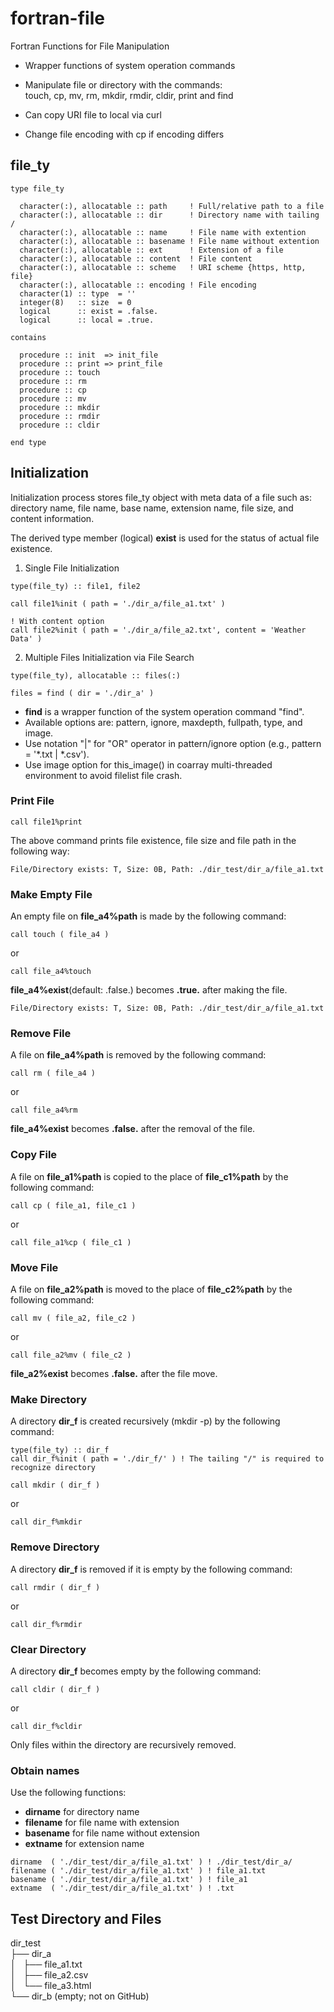 # fortran-file

Fortran Functions for File Manipulation

- Wrapper functions of system operation commands

- Manipulate file or directory with the commands:\
touch, cp, mv, rm, mkdir, rmdir, cldir, print and find

- Can copy URI file to local via curl

- Change file encoding with cp if encoding differs

## file_ty

```{.fortran}
type file_ty

  character(:), allocatable :: path     ! Full/relative path to a file
  character(:), allocatable :: dir      ! Directory name with tailing /
  character(:), allocatable :: name     ! File name with extention
  character(:), allocatable :: basename ! File name without extention
  character(:), allocatable :: ext      ! Extension of a file
  character(:), allocatable :: content  ! File content
  character(:), allocatable :: scheme   ! URI scheme {https, http, file}
  character(:), allocatable :: encoding ! File encoding
  character(1) :: type  = ''
  integer(8)   :: size  = 0
  logical      :: exist = .false.
  logical      :: local = .true.

contains

  procedure :: init  => init_file
  procedure :: print => print_file
  procedure :: touch
  procedure :: rm
  procedure :: cp
  procedure :: mv
  procedure :: mkdir
  procedure :: rmdir
  procedure :: cldir

end type
```

## Initialization

Initialization process stores file\_ty object with meta data of a file such as:\
directory name, file name, base name, extension name, file size, and content information.

The derived type member (logical) **exist** is used for the status of actual file existence.

1. Single File Initialization

```
type(file_ty) :: file1, file2

call file1%init ( path = './dir_a/file_a1.txt' )

! With content option
call file2%init ( path = './dir_a/file_a2.txt', content = 'Weather Data' )
```

2. Multiple Files Initialization via File Search

```
type(file_ty), allocatable :: files(:)

files = find ( dir = './dir_a' )
```

- **find** is a wrapper function of the system operation command "find".
- Available options are: pattern, ignore, maxdepth, fullpath, type, and image.
- Use notation "|" for "OR" operator in pattern/ignore option (e.g.,  pattern = '*.txt | *.csv').
- Use image option for this_image() in coarray multi-threaded environment to avoid filelist file crash.

### Print File

```
call file1%print
```
The above command prints file existence, file size and file path in the following way:

    File/Directory exists: T, Size: 0B, Path: ./dir_test/dir_a/file_a1.txt

### Make Empty File

An empty file on **file_a4%path** is made by the following command:

```
call touch ( file_a4 )
```
or
```
call file_a4%touch
```

**file_a4%exist**(default: .false.) becomes **.true.** after making the file.

    File/Directory exists: T, Size: 0B, Path: ./dir_test/dir_a/file_a1.txt 

### Remove File

A file on **file_a4%path** is removed by the following command:

```
call rm ( file_a4 )
```
or
```
call file_a4%rm
```

**file_a4%exist** becomes **.false.** after the removal of the file.

### Copy File

A file on **file_a1%path** is copied to the place of **file_c1%path** by the following command:

```
call cp ( file_a1, file_c1 ) 
```
or
```
call file_a1%cp ( file_c1 ) 
```

### Move File

A file on **file_a2%path** is moved to the place of **file_c2%path** by the following command:

```
call mv ( file_a2, file_c2 ) 
```
or
```
call file_a2%mv ( file_c2 ) 
```

**file_a2%exist** becomes **.false.** after the file move.

### Make Directory

A directory **dir_f** is created recursively (mkdir -p) by the following command:

```
type(file_ty) :: dir_f
call dir_f%init ( path = './dir_f/' ) ! The tailing "/" is required to recognize directory
```

```
call mkdir ( dir_f )
```
or
```
call dir_f%mkdir
```

### Remove Directory

A directory **dir_f** is removed if it is empty by the following command:

```
call rmdir ( dir_f )
```
or
```
call dir_f%rmdir
```

### Clear Directory

A directory **dir_f** becomes empty by the following command:

```
call cldir ( dir_f )
```
or
```
call dir_f%cldir
```

Only files within the directory are recursively removed.

### Obtain names

Use the following functions:

- **dirname** for directory name
- **filename** for file name with extension
- **basename** for file name without extension
- **extname** for extension name

```
dirname  ( './dir_test/dir_a/file_a1.txt' ) ! ./dir_test/dir_a/
filename ( './dir_test/dir_a/file_a1.txt' ) ! file_a1.txt 
basename ( './dir_test/dir_a/file_a1.txt' ) ! file_a1
extname  ( './dir_test/dir_a/file_a1.txt' ) ! .txt
```

## Test Directory and Files

dir_test\
├── dir_a\
│   ├── file_a1.txt\
│   ├── file_a2.csv\
│   └── file_a3.html\
└── dir_b (empty; not on GitHub)
